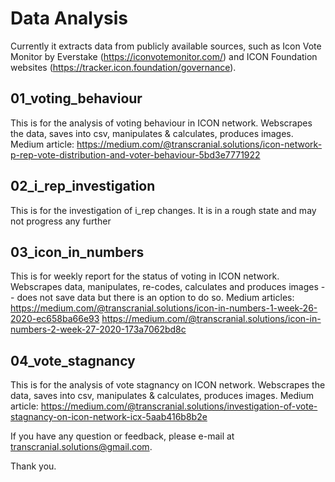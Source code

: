 # Data Analysis

Currently it extracts data from publicly available sources, such as 
Icon Vote Monitor by Everstake (https://iconvotemonitor.com/) and 
ICON Foundation websites (https://tracker.icon.foundation/governance).

## 01_voting_behaviour
This is for the analysis of voting behaviour in ICON network.
Webscrapes the data, saves into csv, manipulates & calculates, produces images.
Medium article: https://medium.com/@transcranial.solutions/icon-network-p-rep-vote-distribution-and-voter-behaviour-5bd3e7771922

## 02_i_rep_investigation
This is for the investigation of i_rep changes. It is in a rough state and may not progress any further

## 03_icon_in_numbers
This is for weekly report for the status of voting in ICON network.
Webscrapes data, manipulates, re-codes, calculates and produces images -- does not save data but there is an option to do so.
Medium articles:
https://medium.com/@transcranial.solutions/icon-in-numbers-1-week-26-2020-ec658ba66e93
https://medium.com/@transcranial.solutions/icon-in-numbers-2-week-27-2020-173a7062bd8c

## 04_vote_stagnancy
This is for the analysis of vote stagnancy on ICON network.
Webscrapes the data, saves into csv, manipulates & calculates, produces images.
Medium article: https://medium.com/@transcranial.solutions/investigation-of-vote-stagnancy-on-icon-network-icx-5aab416b8b2e

If you have any question or feedback, please e-mail at transcranial.solutions@gmail.com.

Thank you.
